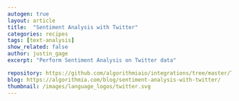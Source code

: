```yaml
---
autogen: true
layout: article
title:  "Sentiment Analysis with Twitter"
categories: recipes
tags: [text-analysis]
show_related: false
author: justin_gage
excerpt: "Perform Sentiment Analysis on Twitter data"

repository: https://github.com/algorithmiaio/integrations/tree/master/Twitter/SentimentAnalysis
blog: https://algorithmia.com/blog/sentiment-analysis-with-twitter/
thumbnail: /images/language_logos/twitter.svg
---
```

